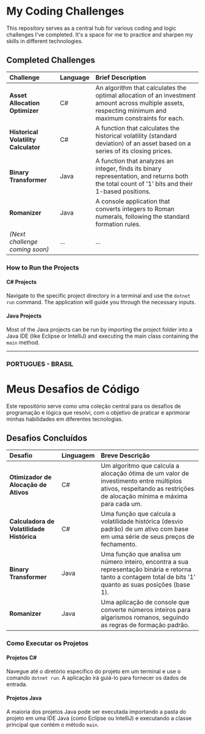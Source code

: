 # My Coding Challenges

This repository serves as a central hub for various coding and logic challenges I've completed. It's a space for me to practice and sharpen my skills in different technologies.

## Completed Challenges

| Challenge | Language | Brief Description |
| :--- | :--- | :--- |
| **Asset Allocation Optimizer** | C# | An algorithm that calculates the optimal allocation of an investment amount across multiple assets, respecting minimum and maximum constraints for each. |
| **Historical Volatility Calculator** | C# | A function that calculates the historical volatility (standard deviation) of an asset based on a series of its closing prices. |
| **Binary Transformer** | Java | A function that analyzes an integer, finds its binary representation, and returns both the total count of '1' bits and their 1-based positions. |
| **Romanizer** | Java | A console application that converts integers to Roman numerals, following the standard formation rules. |
| *(Next challenge coming soon)* | ... | ... |

### How to Run the Projects

#### C# Projects
Navigate to the specific project directory in a terminal and use the `dotnet run` command. The application will guide you through the necessary inputs.

#### Java Projects
Most of the Java projects can be run by importing the project folder into a Java IDE (like Eclipse or IntelliJ) and executing the main class containing the `main` method.

---

### PORTUGUES - BRASIL

# Meus Desafios de Código

Este repositório serve como uma coleção central para os desafios de programação e lógica que resolvi, com o objetivo de praticar e aprimorar minhas habilidades em diferentes tecnologias.

## Desafios Concluídos

| Desafio | Linguagem | Breve Descrição |
| :--- | :--- | :--- |
| **Otimizador de Alocação de Ativos** | C# | Um algoritmo que calcula a alocação ótima de um valor de investimento entre múltiplos ativos, respeitando as restrições de alocação mínima e máxima para cada um. |
| **Calculadora de Volatilidade Histórica** | C# | Uma função que calcula a volatilidade histórica (desvio padrão) de um ativo com base em uma série de seus preços de fechamento. |
| **Binary Transformer** | Java | Uma função que analisa um número inteiro, encontra a sua representação binária e retorna tanto a contagem total de bits '1' quanto as suas posições (base 1). |
| **Romanizer** | Java | Uma aplicação de console que converte números inteiros para algarismos romanos, seguindo as regras de formação padrão. |

### Como Executar os Projetos

#### Projetos C#
Navegue até o diretório específico do projeto em um terminal e use o comando `dotnet run`. A aplicação irá guiá-lo para fornecer os dados de entrada.

#### Projetos Java
A maioria dos projetos Java pode ser executada importando a pasta do projeto em uma IDE Java (como Eclipse ou IntelliJ) e executando a classe principal que contém o método `main`.